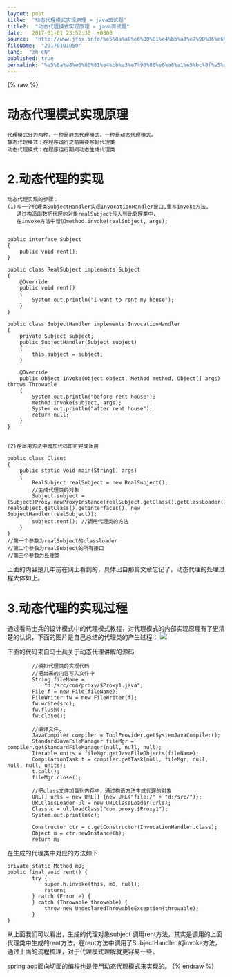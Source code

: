 ```yaml
---
layout: post
title:  "动态代理模式实现原理 » java面试题"
title2:  "动态代理模式实现原理 » java面试题"
date:   2017-01-01 23:52:30  +0800
source:  "http://www.jfox.info/%e5%8a%a8%e6%80%81%e4%bb%a3%e7%90%86%e6%a8%a1%e5%bc%8f%e5%ae%9e%e7%8e%b0%e5%8e%9f%e7%90%86.html"
fileName:  "20170101050"
lang:  "zh_CN"
published: true
permalink: "%e5%8a%a8%e6%80%81%e4%bb%a3%e7%90%86%e6%a8%a1%e5%bc%8f%e5%ae%9e%e7%8e%b0%e5%8e%9f%e7%90%86.html"
---
```

{% raw %}
# 动态代理模式实现原理 


    代理模式分为两种，一种是静态代理模式，一种是动态代理模式。
    静态代理模式：在程序运行之前需要写好代理类
    动态代理模式：在程序运行期间动态生成代理类
    

# 2.动态代理的实现

    动态代理实现的步骤：
    (1)写一个代理类SubjectHandler实现InvocationHandler接口,重写invoke方法,
       通过构造函数把代理的对象realSubject传入到此处理类中，
       在invoke方法中增加method.invoke(realSubject, args);
    

    public interface Subject
    {
        public void rent();
    }

    public class RealSubject implements Subject
    {
        @Override
        public void rent()
        {
            System.out.println("I want to rent my house");
        }
    }

    public class SubjectHandler implements InvocationHandler
    {
        private Subject subject;
        public SubjectHandler(Subject subject)
        {
            this.subject = subject;
        }
        
        @Override
        public Object invoke(Object object, Method method, Object[] args) throws Throwable
        {
            System.out.println("before rent house");
            method.invoke(subject, args);
            System.out.println("after rent house");
            return null;
        }
    }

       
    (2)在调用方法中增加代码即可完成调用

    public class Client
    {
        public static void main(String[] args)
        {
            RealSubject realSubject = new RealSubject();
            //生成代理类的对象
            Subject subject = (Subject)Proxy.newProxyInstance(realSubject.getClass().getClassLoader(), realSubject.getClass().getInterfaces(), new SubjectHandler(realSubject));
            subject.rent(); //调用代理类的方法
        }
    }
    //第一个参数为realSubject的classloader
    //第二个参数为realSubject的所有接口
    //第三个参数为处理类

上面的内容是几年前在网上看到的，具体出自那篇文章忘记了，动态代理的处理过程大体如上。

# 3.动态代理的实现过程

通过看马士兵的设计模式中的代理模式教程，对代理模式的内部实现原理有了更清楚的认识，下面的图片是自己总结的代理类的产生过程：
![](b5c51f8.png)

下面的代码来自马士兵关于动态代理讲解的源码

            //模拟代理类的实现代码
            //把出来的内容写入文件中
            String fileName = 
                "d:/src/com/proxy/$Proxy1.java";
            File f = new File(fileName);
            FileWriter fw = new FileWriter(f);
            fw.write(src);
            fw.flush();
            fw.close();
            
            //编译文件，
            JavaCompiler compiler = ToolProvider.getSystemJavaCompiler();
            StandardJavaFileManager fileMgr = compiler.getStandardFileManager(null, null, null);
            Iterable units = fileMgr.getJavaFileObjects(fileName);
            CompilationTask t = compiler.getTask(null, fileMgr, null, null, null, units);
            t.call();
            fileMgr.close();
            
            //把class文件加载到内存中，通过构造方法生成代理的对象
            URL[] urls = new URL[] {new URL("file:/" + "d:/src/")};
            URLClassLoader ul = new URLClassLoader(urls);
            Class c = ul.loadClass("com.proxy.$Proxy1");
            System.out.println(c);
            
            Constructor ctr = c.getConstructor(InvocationHandler.class);
            Object m = ctr.newInstance(h);
            return m;

在生成的代理类中对应的方法如下

    private static Method m0;
    public final void rent() {
            try {
                super.h.invoke(this, m0, null);
                return;
            } catch (Error e) {
            } catch (Throwable throwable) {
                throw new UndeclaredThrowableException(throwable);
            }
    }
           

从上面我们可以看出，生成的代理对象subject 调用rent方法，其实是调用的上面代理类中生成的rent方法，在rent方法中调用了SubjectHandler 的invoke方法，通过上面的流程梳理，对于代理模式理解就更容易一些。

spring aop面向切面的编程也是使用动态代理模式来实现的。
{% endraw %}
